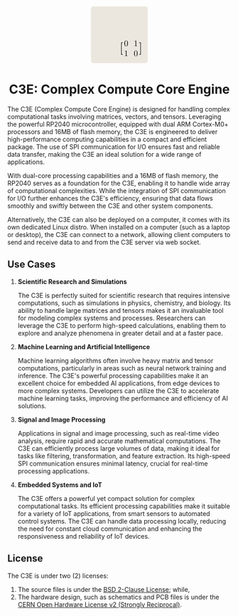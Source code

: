 <p align="center">
    <img src="assets/c3e-logo.png" alt="C3E Logo" width="128" />
</p>

<h1 align="center">C3E: Complex Compute Core Engine</h1>

The C3E (Complex Compute Core Engine) is designed for handling complex computational tasks involving matrices, vectors, and tensors. Leveraging the powerful RP2040 microcontroller, equipped with dual ARM Cortex-M0+ processors and 16MB of flash memory, the C3E is engineered to deliver high-performance computing capabilities in a compact and efficient package. The use of SPI communication for I/O ensures fast and reliable data transfer, making the C3E an ideal solution for a wide range of applications.

With dual-core processing capabilities and a 16MB of flash memory, the RP2040 serves as a foundation for the C3E, enabling it to handle wide array of computational complexities. While the integration of SPI communication for I/O further enhances the C3E's efficiency, ensuring that data flows smoothly and swiftly between the C3E and other system components.

Alternatively, the C3E can also be deployed on a computer, it comes with its own dedicated Linux distro. When installed on a computer (such as a laptop or desktop), the C3E can connect to a network, allowing client computers to send and receive data to and from the C3E server via web socket.

## Use Cases

1. **Scientific Research and Simulations**

    The C3E is perfectly suited for scientific research that requires intensive computations, such as simulations in physics, chemistry, and biology. Its ability to handle large matrices and tensors makes it an invaluable tool for modeling complex systems and processes. Researchers can leverage the C3E to perform high-speed calculations, enabling them to explore and analyze phenomena in greater detail and at a faster pace.

2. **Machine Learning and Artificial Intelligence**

    Machine learning algorithms often involve heavy matrix and tensor computations, particularly in areas such as neural network training and inference. The C3E's powerful processing capabilities make it an excellent choice for embedded AI applications, from edge devices to more complex systems. Developers can utilize the C3E to accelerate machine learning tasks, improving the performance and efficiency of AI solutions.

3. **Signal and Image Processing**

    Applications in signal and image processing, such as real-time video analysis, require rapid and accurate mathematical computations. The C3E can efficiently process large volumes of data, making it ideal for tasks like filtering, transformation, and feature extraction. Its high-speed SPI communication ensures minimal latency, crucial for real-time processing applications.

4. **Embedded Systems and IoT**

    The C3E offers a powerful yet compact solution for complex computational tasks. Its efficient processing capabilities make it suitable for a variety of IoT applications, from smart sensors to automated control systems. The C3E can handle data processing locally, reducing the need for constant cloud communication and enhancing the responsiveness and reliability of IoT devices.

## License

The C3E is under two (2) licenses:

1. The source files is under the [BSD 2-Clause License](LICENSE); while,
2. The hardware design, such as schematics and PCB files is under the [CERN Open Hardware License v2 (Strongly Reciprocal)](https://ohwr.org/project/cernohl/-/wikis/uploads/819d71bea3458f71fba6cf4fb0f2de6b/cern_ohl_s_v2.txt).
